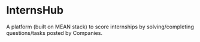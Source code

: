# InternsHub
A platform (built on MEAN stack) to score internships by solving/completing questions/tasks posted by Companies.
